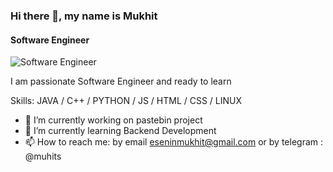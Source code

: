 ### Hi there 👋, my name is Mukhit
#### Software Engineer
![Software Engineer](https://lastmomenttuitions.com/wp-content/uploads/2019/08/SE.jpg)

I am passionate Software Engineer and ready to learn

Skills: JAVA / C++ / PYTHON / JS / HTML / CSS / LINUX

- 🔭 I’m currently working on pastebin project 
- 🌱 I’m currently learning Backend Development 
- 📫 How to reach me: by email eseninmukhit@gmail.com or by telegram : @muhits 
